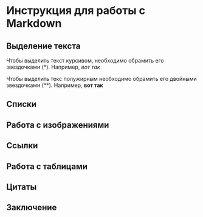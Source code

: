 # Инструкция для работы с Markdown

## Выделение текста

 Чтобы выделить текст курсивом, необходимо обрамить его звездочками (*). Например, *вот так*

 Чтобы выделить текс полужирным необходимо обрамить его двойными звездочками (**). Например, **вот так**
 
## Списки

## Работа с изображениями

## Ссылки

## Работа с таблицами

## Цитаты

## Заключение